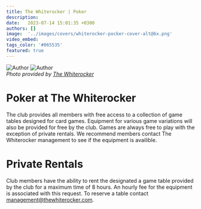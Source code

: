 ```yaml
---
title: The Whiterocker | Poker
description: 
date:   2023-07-14 15:01:35 +0300
authors: []
image:  '../images/covers/whiterocker-pocker-cover-alt@6x.png'
video_embed:
tags_color: '#065535'
featured: true
---
```


<div class="gallery-box">
  <div class="gallery">
    <img src="https://via.placeholder.com/1600x1200" loading="lazy" alt="Author">
    <img src="https://via.placeholder.com/1600x1200" loading="lazy" alt="Author">
  </div>
  <em>Photo  provided by <a href="https://via.placeholder.com/1600x1200" target="_blank">The Whiterocker</a></em>
</div>

# Poker at The Whiterocker
The club provides all members with free access to a collection of game tables designed for card games. Equipment for various game variations will also be provided for free by the club. Games are always free to play with the exception of private rentals. We recommend members contact The Whiterocker management to see if the equipment is availible.

# Private Rentals
Club members have the ability to rent the designated a game table provided by the club for a maximum time of 8 hours. An hourly fee for the equipment is associated with this request. To reserve a table contact <a href="#">management@thewhiterocker.com</a>.
